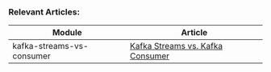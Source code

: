 ### Relevant Articles: 

Module | Article
--|--
kafka-streams-vs-consumer | [Kafka Streams vs. Kafka Consumer](https://www.baeldung.com/java-kafka-streams-vs-kafka-consumer)